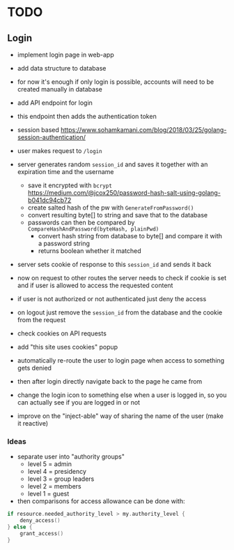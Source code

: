 # TODO

## Login

- implement login page in web-app
- add data structure to database
- for now it's enough if only login is possible, accounts will need to be created manually in database
- add API endpoint for login
- this endpoint then adds the authentication token
- session based <https://www.sohamkamani.com/blog/2018/03/25/golang-session-authentication/>
- user makes request to `/login`
- server generates random `session_id` and saves it together with an expiration time and the username
  - save it encrypted with `bcrypt` <https://medium.com/@jcox250/password-hash-salt-using-golang-b041dc94cb72>
  - create salted hash of the pw with `GenerateFromPassword()`
  - convert resulting byte[] to string and save that to the database
  - passwords can then be compared by `CompareHashAndPassword(byteHash, plainPwd)`
    - convert hash string from database to byte[] and compare it with a password string
    - returns boolean whether it matched
- server sets cookie of response to this `session_id` and sends it back
- now on request to other routes the server needs to check if cookie is set and if user is allowed to access the requested content
- if user is not authorized or not authenticated just deny the access
- on logout just remove the `session_id` from the database and the cookie from the request
- check cookies on API requests
- add "this site uses cookies" popup

- automatically re-route the user to login page when access to something gets denied
- then after login directly navigate back to the page he came from
- change the login icon to something else when a user is logged in, so you can actually see if you are logged in or not
- improve on the "inject-able" way of sharing the name of the user (make it reactive)

### Ideas

- separate user into "authority groups"
  - level 5 = admin
  - level 4 = presidency
  - level 3 = group leaders
  - level 2 = members
  - level 1 = guest
- then comparisons for access allowance can be done with:
  
```go
if resource.needed_authority_level > my.authority_level {
    deny_access()
} else {
    grant_access()
}
```
